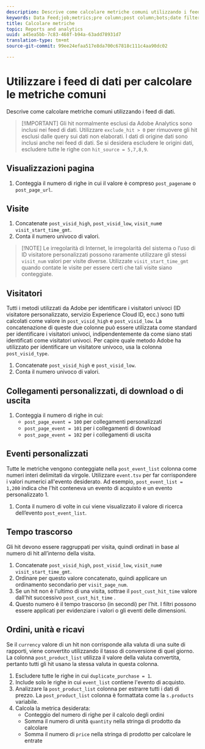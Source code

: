 ```yaml
---
description: Descrive come calcolare metriche comuni utilizzando i feed di dati.
keywords: Data Feed;job;metrics;pre column;post column;bots;date filtering;event string;common;formulas
title: Calcolare metriche
topic: Reports and analytics
uuid: a45ea5bb-7c83-468f-b94a-63add78931d7
translation-type: tm+mt
source-git-commit: 99ee24efaa517e8da700c67818c111c4aa90dc02

---
```



# Utilizzare i feed di dati per calcolare le metriche comuni

Descrive come calcolare metriche comuni utilizzando i feed di dati.

> [!IMPORTANT] Gli hit normalmente esclusi da Adobe Analytics sono inclusi nei feed di dati. Utilizzare `exclude_hit > 0` per rimuovere gli hit esclusi dalle query sui dati non elaborati. I dati di origine dati sono inclusi anche nei feed di dati. Se si desidera escludere le origini dati, escludere tutte le righe con `hit_source = 5,7,8,9`.

## Visualizzazioni pagina

1. Conteggia il numero di righe in cui il valore è compreso `post_pagename` o `post_page_url`.

## Visite

1. Concatenate `post_visid_high`, `post_visid_low`, `visit_num`e `visit_start_time_gmt`.
1. Conta il numero univoco di valori.

> [!NOTE] Le irregolarità di Internet, le irregolarità del sistema o l’uso di ID visitatore personalizzati possono raramente utilizzare gli stessi `visit_num` valori per visite diverse. Utilizzate `visit_start_time_gmt` quando contate le visite per essere certi che tali visite siano conteggiate.

## Visitatori

Tutti i metodi utilizzati da Adobe per identificare i visitatori univoci (ID visitatore personalizzato, servizio Experience Cloud ID, ecc.) sono tutti calcolati come valore in `post_visid_high` e `post_visid_low`. La concatenazione di queste due colonne può essere utilizzata come standard per identificare i visitatori univoci, indipendentemente da come siano stati identificati come visitatori univoci. Per capire quale metodo Adobe ha utilizzato per identificare un visitatore univoco, usa la colonna `post_visid_type`.

1. Concatenate `post_visid_high` e `post_visid_low`.
2. Conta il numero univoco di valori.

## Collegamenti personalizzati, di download o di uscita

1. Conteggia il numero di righe in cui:
   * `post_page_event = 100` per collegamenti personalizzati
   * `post_page_event = 101` per i collegamenti di download
   * `post_page_event = 102` per i collegamenti di uscita

## Eventi personalizzati

Tutte le metriche vengono conteggiate nella `post_event_list` colonna come numeri interi delimitati da virgole. Utilizzare `event.tsv` per far corrispondere i valori numerici all'evento desiderato. Ad esempio, `post_event_list = 1,200` indica che l'hit conteneva un evento di acquisto e un evento personalizzato 1.

1. Conta il numero di volte in cui viene visualizzato il valore di ricerca dell’evento `post_event_list`.

## Tempo trascorso

Gli hit devono essere raggruppati per visita, quindi ordinati in base al numero di hit all’interno della visita.

1. Concatenate `post_visid_high`, `post_visid_low`, `visit_num`e `visit_start_time_gmt`.
2. Ordinare per questo valore concatenato, quindi applicare un ordinamento secondario per `visit_page_num`.
3. Se un hit non è l'ultimo di una visita, sottrae il `post_cust_hit_time` valore dall'hit successivo `post_cust_hit_time` .
4. Questo numero è il tempo trascorso (in secondi) per l’hit. I filtri possono essere applicati per evidenziare i valori o gli eventi delle dimensioni.

## Ordini, unità e ricavi

Se il `currency` valore di un hit non corrisponde alla valuta di una suite di rapporti, viene convertito utilizzando il tasso di conversione di quel giorno. La colonna `post_product_list` utilizza il valore della valuta convertita, pertanto tutti gli hit usano la stessa valuta in questa colonna.

1. Escludere tutte le righe in cui `duplicate_purchase = 1`.
2. Include solo le righe in cui `event_list` contiene l'evento di acquisto.
3. Analizzare la `post_product_list` colonna per estrarre tutti i dati di prezzo. La `post_product_list` colonna è formattata come la `s.products` variabile.
4. Calcola la metrica desiderata:
   * Conteggio del numero di righe per il calcolo degli ordini
   * Somma il numero di unità `quantity` nella stringa di prodotto da calcolare
   * Somma il numero di `price` nella stringa di prodotto per calcolare le entrate
